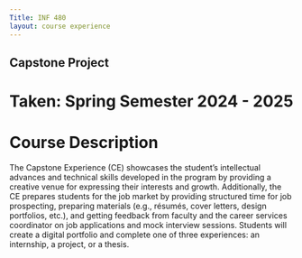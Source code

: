 ```yaml
---
Title: INF 480 
layout: course experience
---
```

## Capstone Project
# Taken: Spring Semester 2024 - 2025
# Course Description

The Capstone Experience (CE) showcases the student’s intellectual advances and technical skills developed in the program by providing a creative venue for expressing their interests and growth. Additionally, the CE prepares students for the job market by providing structured time for job prospecting, preparing materials (e.g., résumés, cover letters, design portfolios, etc.), and getting feedback from faculty and the career services coordinator on job applications and mock interview sessions. Students will create a digital portfolio and complete one of three experiences: an internship, a project, or a thesis.